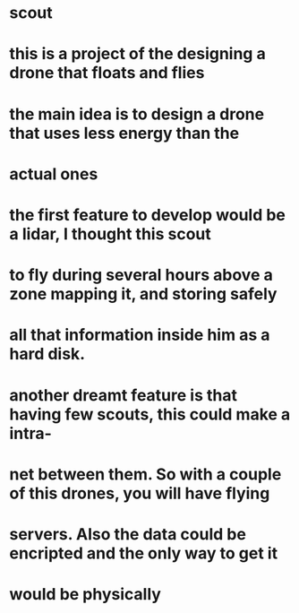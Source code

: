 # scout
# this is a project of the designing a drone that floats and flies
# the main idea is to design a drone that uses less energy than the
# actual ones

# the first feature to develop would be a lidar, I thought this scout
# to fly during several hours above a zone mapping it, and storing safely
# all that information inside him as a hard disk.

# another dreamt feature is that having few scouts, this could make a intra-
# net between them. So with a couple of this drones, you will have flying
# servers. Also the data could be encripted and the only way to get it
# would be physically
